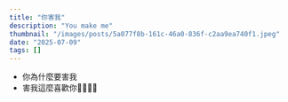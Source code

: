 ```yaml
---
title: "你害我"
description: "You make me"
thumbnail: "/images/posts/5a077f8b-161c-46a0-836f-c2aa9ea740f1.jpeg"
date: "2025-07-09"
tags: []
---
```

- 你為什麼要害我
- 害我這麼喜歡你🤬🤬😭😭
